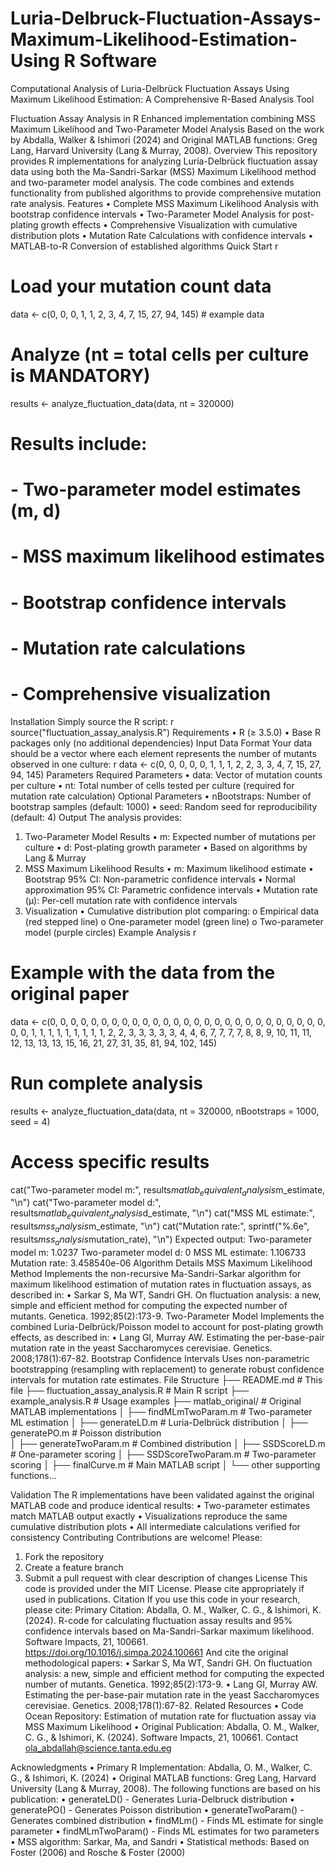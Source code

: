 # Luria-Delbruck-Fluctuation-Assays-Maximum-Likelihood-Estimation- Using R Software
Computational Analysis of Luria-Delbrück Fluctuation Assays Using Maximum Likelihood Estimation: A Comprehensive R-Based Analysis Tool

Fluctuation Assay Analysis in R
Enhanced implementation combining MSS Maximum Likelihood and Two-Parameter Model Analysis
Based on the work by Abdalla, Walker & Ishimori (2024) and Original MATLAB functions: Greg Lang, Harvard University (Lang & Murray, 2008). 
Overview
This repository provides R implementations for analyzing Luria-Delbrück fluctuation assay data using both the Ma-Sandri-Sarkar (MSS) Maximum Likelihood method and two-parameter model analysis. The code combines and extends functionality from published algorithms to provide comprehensive mutation rate analysis.
Features
•	Complete MSS Maximum Likelihood Analysis with bootstrap confidence intervals
•	Two-Parameter Model Analysis for post-plating growth effects
•	Comprehensive Visualization with cumulative distribution plots
•	Mutation Rate Calculations with confidence intervals
•	MATLAB-to-R Conversion of established algorithms
Quick Start
r
# Load your mutation count data
data <- c(0, 0, 0, 1, 1, 2, 3, 4, 7, 15, 27, 94, 145)  # example data

# Analyze (nt = total cells per culture is MANDATORY)
results <- analyze_fluctuation_data(data, nt = 320000)

# Results include:
# - Two-parameter model estimates (m, d)
# - MSS maximum likelihood estimates
# - Bootstrap confidence intervals  
# - Mutation rate calculations
# - Comprehensive visualization
Installation
Simply source the R script:
r
source("fluctuation_assay_analysis.R")
Requirements
•	R (≥ 3.5.0)
•	Base R packages only (no additional dependencies)
Input Data Format
Your data should be a vector where each element represents the number of mutants observed in one culture:
r
data <- c(0, 0, 0, 0, 0, 1, 1, 1, 2, 2, 3, 3, 4, 7, 15, 27, 94, 145)
Parameters
Required Parameters
•	data: Vector of mutation counts per culture
•	nt: Total number of cells tested per culture (required for mutation rate calculation)
Optional Parameters
•	nBootstraps: Number of bootstrap samples (default: 1000)
•	seed: Random seed for reproducibility (default: 4)
Output
The analysis provides:
1. Two-Parameter Model Results
•	m: Expected number of mutations per culture
•	d: Post-plating growth parameter
•	Based on algorithms by Lang & Murray
2. MSS Maximum Likelihood Results
•	m: Maximum likelihood estimate
•	Bootstrap 95% CI: Non-parametric confidence intervals
•	Normal approximation 95% CI: Parametric confidence intervals
•	Mutation rate (μ): Per-cell mutation rate with confidence intervals
3. Visualization
•	Cumulative distribution plot comparing: 
o	Empirical data (red stepped line)
o	One-parameter model (green line)
o	Two-parameter model (purple circles)
Example Analysis
r
# Example with the data from the original paper
data <- c(0, 0, 0, 0, 0, 0, 0, 0, 0, 0, 0, 0, 0, 0, 0, 0, 0, 0, 0, 0, 0, 0, 0, 0, 0, 0, 0, 0, 0,
          1, 1, 1, 1, 1, 1, 1, 1, 1, 2, 2, 3, 3, 3, 3, 3, 4, 4, 6, 7, 7, 7, 7, 8, 8, 9, 10, 11, 11, 12, 13, 13,
          13, 15, 16, 21, 27, 31, 35, 81, 94, 102, 145)

# Run complete analysis
results <- analyze_fluctuation_data(data, nt = 320000, nBootstraps = 1000, seed = 4)

# Access specific results
cat("Two-parameter model m:", results$matlab_equivalent_analysis$m_estimate, "\n")
cat("Two-parameter model d:", results$matlab_equivalent_analysis$d_estimate, "\n")
cat("MSS ML estimate:", results$mss_analysis$m_estimate, "\n")
cat("Mutation rate:", sprintf("%.6e", results$mss_analysis$mutation_rate), "\n")
Expected output:
Two-parameter model m: 1.0237
Two-parameter model d: 0
MSS ML estimate: 1.106733  
Mutation rate: 3.458540e-06
Algorithm Details
MSS Maximum Likelihood Method
Implements the non-recursive Ma-Sandri-Sarkar algorithm for maximum likelihood estimation of mutation rates in fluctuation assays, as described in:
•	Sarkar S, Ma WT, Sandri GH. On fluctuation analysis: a new, simple and efficient method for computing the expected number of mutants. Genetica. 1992;85(2):173-9.
Two-Parameter Model
Implements the combined Luria-Delbrück/Poisson model to account for post-plating growth effects, as described in:
•	Lang GI, Murray AW. Estimating the per-base-pair mutation rate in the yeast Saccharomyces cerevisiae. Genetics. 2008;178(1):67-82.
Bootstrap Confidence Intervals
Uses non-parametric bootstrapping (resampling with replacement) to generate robust confidence intervals for mutation rate estimates.
File Structure
├── README.md                           # This file
├── fluctuation_assay_analysis.R        # Main R script
├── example_analysis.R                  # Usage examples
├── matlab_original/                    # Original MATLAB implementations
│   ├── findMLmTwoParam.m              # Two-parameter ML estimation
│   ├── generateLD.m                   # Luria-Delbrück distribution
│   ├── generatePO.m                   # Poisson distribution  
│   ├── generateTwoParam.m             # Combined distribution
│   ├── SSDScoreLD.m                   # One-parameter scoring
│   ├── SSDScoreTwoParam.m             # Two-parameter scoring
│   ├── finalCurve.m                   # Main MATLAB script
│   └── other supporting functions...

    
Validation
The R implementations have been validated against the original MATLAB code and produce identical results:
•	Two-parameter estimates match MATLAB output exactly
•	Visualizations reproduce the same cumulative distribution plots
•	All intermediate calculations verified for consistency
Contributing
Contributions are welcome! Please:
1.	Fork the repository
2.	Create a feature branch
3.	Submit a pull request with clear description of changes
License
This code is provided under the MIT License. Please cite appropriately if used in publications.
Citation
If you use this code in your research, please cite:
Primary Citation:
Abdalla, O. M., Walker, C. G., & Ishimori, K. (2024). R-code for calculating fluctuation assay results and 95% confidence intervals based on Ma-Sandri-Sarkar maximum likelihood. Software Impacts, 21, 100661. https://doi.org/10.1016/j.simpa.2024.100661
And cite the original methodological papers:
•	Sarkar S, Ma WT, Sandri GH. On fluctuation analysis: a new, simple and efficient method for computing the expected number of mutants. Genetica. 1992;85(2):173-9.
•	Lang GI, Murray AW. Estimating the per-base-pair mutation rate in the yeast Saccharomyces cerevisiae. Genetics. 2008;178(1):67-82.
Related Resources
•	Code Ocean Repository: Estimation of mutation rate for fluctuation assay via MSS Maximum Likelihood
•	Original Publication: Abdalla, O. M., Walker, C. G., & Ishimori, K. (2024). Software Impacts, 21, 100661.
Contact 
ola_abdallah@science.tanta.edu.eg


Acknowledgments
• Primary R Implementation: Abdalla, O. M., Walker, C. G., & Ishimori, K. (2024)
• Original MATLAB functions: Greg Lang, Harvard University (Lang & Murray, 2008). 
The following functions are based on his publication:
• generateLD() - Generates Luria-Delbruck distribution
• generatePO() - Generates Poisson distribution
• generateTwoParam() - Generates combined distribution
• findMLm() - Finds ML estimate for single parameter
• findMLmTwoParam() - Finds ML estimates for two parameters
•	MSS algorithm: Sarkar, Ma, and Sandri
•	Statistical methods: Based on Foster (2006) and Rosche & Foster (2000)
